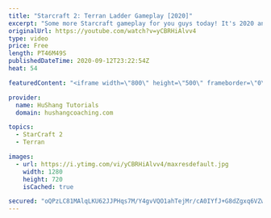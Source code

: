 ```yaml
---
title: "Starcraft 2: Terran Ladder Gameplay [2020]"
excerpt: "Some more Starcraft gameplay for you guys today! It's 2020 and it's time for some Starcraft 2 terran ladder gameplay to mix it up.   Terran is the last race I needed to grind into masters so the next gameplay video will be against much stronger ladder opponents. Still, I think this terran gameplay will"
originalUrl: https://youtube.com/watch?v=yCBRHiAlvv4
type: video
price: Free
length: PT46M49S
publishedDateTime: 2020-09-12T23:22:54Z
heat: 54

featuredContent: "<iframe width=\"800\" height=\"500\" frameborder=\"0\" src=\"https://www.youtube.com/embed/yCBRHiAlvv4\" allow=\"accelerometer; autoplay; encrypted-media; gyroscope; picture-in-picture\" allowfullscreen></iframe>"

provider:
  name: HuShang Tutorials
  domain: hushangcoaching.com

topics:
  - StarCraft 2
  - Terran

images:
  - url: https://i.ytimg.com/vi/yCBRHiAlvv4/maxresdefault.jpg
    width: 1280
    height: 720
    isCached: true

secured: "oQPzLC81MAlqLKU62JJPHqs7M/Y4gvVQO1ahTejMr/cA0IYfJ+G8dZgxq6VZwP58b8W8cWBYJ83pPsyV2jjr5JkBN9BOQsnVeCRSk5VWZaMDVjA1VUzqX6YF7RWmtFGhsPtLoz5z7R/bIcA3Ynwc2/IL3PVmQYqfY/g3P7dL8MqSgIa7gyiAORHH7b1ZcRMNfoh2V7bzmHV2C7magTAYbj3PW6B4Vqd2t3sImKCHXfeYBe33oSgKjeHm4mrXdxKjJ8oA0Z6hspH8K6w78iDzImquUsGySbwTPqPESRvuQT1Hgy1VlU5wp+VqeVHa6s2RX4hUwGwsHdF9Wl4NsTFDxqOIsqrSi89SLVWuMPuc5TjG6/xiDFzeBcVzNkZpY6mcoJ22Q4/WrsTFMxwghtKH7kMm9z3yRGIx0wXtZLUVb1g=;HFJ+A5cBmcH8LvGflfKtfg=="
---
```


